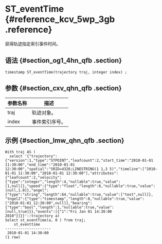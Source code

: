 # ST\_eventTime {#reference_kcv_5wp_3gb .reference}

获得轨迹指定索引事件时间。

## 语法 {#section_og1_4hn_qfb .section}

```
timestamp ST_eventTime(trajectory traj, integer index) ;
```

## 参数 {#section_cxv_qhn_qfb .section}

|参数名称|描述|
|----|--|
|traj|轨迹对象。|
|index|事件索引序号。|

## 示例 {#section_lmw_qhn_qfb .section}

```
With traj AS (
  select '{"trajectory":{"version":1,"type":"STPOINT","leafcount":2,"start_time":"2010-01-01 11:30:00","end_time":"2010-01-01 12:30:00","spatial":"SRID=4326;LINESTRING(1 1,3 5)","timeline":["2010-01-01 11:30:00","2010-01-01 12:30:00"],"attributes":{"leafcount":2,"velocity":{"type":"integer","length":4,"nullable":true,"value":[1,null]},"speed":{"type":"float","length":8,"nullable":true,"value":[null,1.0]},"angel":{"type":"string","length":64,"nullable":true,"value":["test",null]}, "tngel2":{"type":"timestamp","length":8,"nullable":true,"value":["2010-01-01 12:30:00",null]},"bearing":{"type":"bool","length":1,"nullable":true,"value":[null,true]}},"events":[{"1":"Fri Jan 01 14:30:00 2010"}]}}'::trajectory a)
Select st_eventTime(a, 0 ) from traj;
    st_eventtime     
---------------------
 2010-01-01 14:30:00
(1 row)
```

